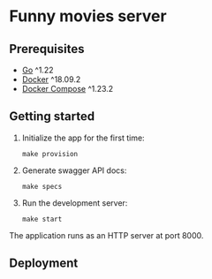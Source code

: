 # Funny movies server

## Prerequisites

- [Go](https://golang.org/doc/install) ^1.22
- [Docker](https://docs.docker.com/install/) ^18.09.2
- [Docker Compose](https://docs.docker.com/compose/install/) ^1.23.2

## Getting started

1. Initialize the app for the first time:
   ```
   make provision
   ```
2. Generate swagger API docs:
   ```
   make specs
   ```
3. Run the development server:
   ```
   make start
   ```

The application runs as an HTTP server at port 8000. 

## Deployment


